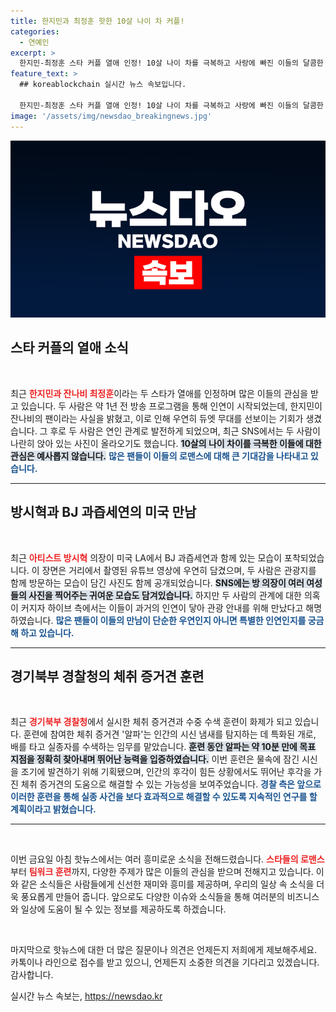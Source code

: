 ```yaml
---
title: 한지민과 최정훈 핫한 10살 나이 차 커플!
categories:
  - 연예인
excerpt: >
  한지민-최정훈 스타 커플 열애 인정! 10살 나이 차를 극복하고 사랑에 빠진 이들의 달콤한 이야기가 공개됩니다. 방시혁과 BJ 과즙세연의 LA 목격담도 화제!
feature_text: >
  ## koreablockchain 실시간 뉴스 속보입니다.

  한지민-최정훈 스타 커플 열애 인정! 10살 나이 차를 극복하고 사랑에 빠진 이들의 달콤한 이야기가 공개됩니다. 방시혁과 BJ 과즙세연의 LA 목격담도 화제!
image: '/assets/img/newsdao_breakingnews.jpg'
---
```


<p><img src="/assets/img/newsdao_breakingnews.jpg" alt="koreablockchain 속보" /></p>

<h2 data-ke-size="size26">스타 커플의 열애 소식</h2>

<p data-ke-size="size16">&nbsp;</p>

<p data-ke-size="size16">최근 <b><span style="color: #ee2323;">한지민과 잔나비 최정훈</span></b>이라는 두 스타가 열애를 인정하며 많은 이들의 관심을 받고 있습니다. 두 사람은 약 1년 전 방송 프로그램을 통해 인연이 시작되었는데, 한지민이 잔나비의 팬이라는 사실을 밝혔고, 이로 인해 우연히 듀엣 무대를 선보이는 기회가 생겼습니다. 그 후로 두 사람은 연인 관계로 발전하게 되었으며, 최근 SNS에서는 두 사람이 나란히 앉아 있는 사진이 올라오기도 했습니다. <b><span style="background-color: #21538527;">10살의 나이 차이를 극복한 이들에 대한 관심은 예사롭지 않습니다.</span></b> <b><span style="color: #1a5490;">많은 팬들이 이들의 로맨스에 대해 큰 기대감을 나타내고 있습니다.</span></b></p>

<hr>

<h2 data-ke-size="size26">방시혁과 BJ 과즙세연의 미국 만남</h2>

<p data-ke-size="size16">&nbsp;</p>

<p data-ke-size="size16">최근 <b><span style="color: #ee2323;">아티스트 방시혁</span></b> 의장이 미국 LA에서 BJ 과즙세연과 함께 있는 모습이 포착되었습니다. 이 장면은 거리에서 촬영된 유튜브 영상에 우연히 담겼으며, 두 사람은 관광지를 함께 방문하는 모습이 담긴 사진도 함께 공개되었습니다. <b><span style="background-color: #21538527;">SNS에는 방 의장이 여러 여성들의 사진을 찍어주는 귀여운 모습도 담겨있습니다.</span></b> 하지만 두 사람의 관계에 대한 의혹이 커지자 하이브 측에서는 이들이 과거의 인연이 닿아 관광 안내를 위해 만났다고 해명하였습니다. <b><span style="color: #1a5490;">많은 팬들이 이들의 만남이 단순한 우연인지 아니면 특별한 인연인지를 궁금해 하고 있습니다.</span></b></p>

<hr>

<h2 data-ke-size="size26">경기북부 경찰청의 체취 증거견 훈련</h2>

<p data-ke-size="size16">&nbsp;</p>

<p data-ke-size="size16">최근 <b><span style="color: #ee2323;">경기북부 경찰청</span></b>에서 실시한 체취 증거견과 수중 수색 훈련이 화제가 되고 있습니다. 훈련에 참여한 체취 증거견 '알파'는 인간의 시신 냄새를 탐지하는 데 특화된 개로, 배를 타고 실종자를 수색하는 임무를 맡았습니다. <b><span style="background-color: #21538527;">훈련 동안 알파는 약 10분 만에 목표 지점을 정확히 찾아내며 뛰어난 능력을 입증하였습니다.</span></b> 이번 훈련은 물속에 잠긴 시신을 조기에 발견하기 위해 기획됐으며, 인간의 후각이 힘든 상황에서도 뛰어난 후각을 가진 체취 증거견의 도움으로 해결할 수 있는 가능성을 보여주었습니다. <b><span style="color: #1a5490;">경찰 측은 앞으로 이러한 훈련을 통해 실종 사건을 보다 효과적으로 해결할 수 있도록 지속적인 연구를 할 계획이라고 밝혔습니다.</span></b></p>

<hr>

<p data-ke-size="size16">&nbsp;</p>

<p data-ke-size="size16">이번 금요일 아침 핫뉴스에서는 여러 흥미로운 소식을 전해드렸습니다. <b><span style="color: #ee2323;">스타들의 로맨스</span></b>부터 <b><span style="color: #ee2323;">팀워크 훈련</span></b>까지, 다양한 주제가 많은 이들의 관심을 받으며 전해지고 있습니다. 이와 같은 소식들은 사람들에게 신선한 재미와 흥미를 제공하며, 우리의 일상 속 소식을 더욱 풍요롭게 만들어 줍니다. 앞으로도 다양한 이슈와 소식들을 통해 여러분의 비즈니스와 일상에 도움이 될 수 있는 정보를 제공하도록 하겠습니다.</p>

<p data-ke-size="size16">&nbsp;</p>

<p data-ke-size="size16">마지막으로 핫뉴스에 대한 더 많은 질문이나 의견은 언제든지 저희에게 제보해주세요. 카톡이나 라인으로 접수를 받고 있으니, 언제든지 소중한 의견을 기다리고 있겠습니다. 감사합니다.</p>
실시간 뉴스 속보는, <a href="https://newsdao.kr" rel="dofollow">https://newsdao.kr</a>


